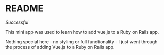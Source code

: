 # README

*Successful*

This mini app was used to learn how to add vue.js to a Ruby on Rails app.

Nothing special here - no styling or full functionality - I just went through the process of adding Vue.js to a Ruby on Rails app.